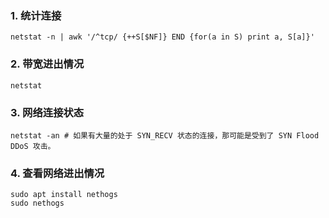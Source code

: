 ### 1. 统计连接
```shell
netstat -n | awk '/^tcp/ {++S[$NF]} END {for(a in S) print a, S[a]}'
```

### 2. 带宽进出情况
```shell
netstat
```

### 3. 网络连接状态
```shell
netstat -an # 如果有大量的处于 SYN_RECV 状态的连接，那可能是受到了 SYN Flood DDoS 攻击。
```

### 4. 查看网络进出情况
```shell
sudo apt install nethogs
sudo nethogs
```
